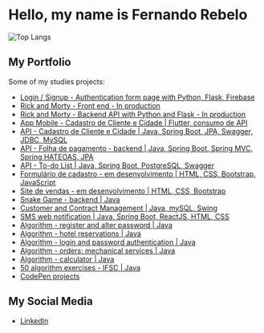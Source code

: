 # Hello, my name is Fernando Rebelo

![Top Langs](https://github-readme-stats.vercel.app/api/top-langs/?username=fernandorebelo&layout=compact)

## My Portfolio

Some of my studies projects:

- [Login / Signup - Authentication form page with Python, Flask, Firebase](https://github.com/fernandorebelo/form-login-firebase)
- [Rick and Morty - Front end - In production](https://github.com/fernandorebelo/rickandmorty-frontend)
- [Rick and Morty - Backend API with Python and Flask - In production](https://github.com/fernandorebelo/rickandmorty-backend)
- [App Mobile - Cadastro de Cliente e Cidade | Flutter, consumo de API](https://github.com/fernandorebelo/app-cadastro-cliente-flutter)
- [API - Cadastro de Cliente e Cidade | Java, Spring Boot, JPA, Swagger, JDBC, MySQL](https://github.com/fernandorebelo/api-devti-persistencia)
- [API - Folha de pagamento - backend | Java, Spring Boot, Spring MVC, Spring HATEOAS, JPA](https://github.com/fernandorebelo/folha-de-pagamento-rest)
- [API - To-do List | Java, Spring Boot, PostgreSQL, Swagger](https://github.com/fernandorebelo/to-do-list-java)
- [Formulário de cadastro - em desenvolvimento | HTML, CSS, Bootstrap, JavaScript](https://github.com/fernandorebelo/formulario-banco-de-talentos)
- [Site de vendas - em desenvolvimento | HTML, CSS, Bootstrap](https://github.com/fernandorebelo/site-vendas-gen)
- [Snake Game - backend | Java](https://github.com/fernandorebelo/snake-game-java)
- [Customer and Contract Management | Java, mySQL, Swing](https://github.com/fernandorebelo/ccm-customer-contract-management)
- [SMS web notification | Java, Spring Boot, ReactJS, HTML, CSS](https://github.com/fernandorebelo/dsmeta)
- [Algorithm - register and alter password | Java](https://github.com/fernandorebelo/cadatrar-alterar-senha-java)
- [Algorithm - hotel reservations | Java](https://github.com/fernandorebelo/sistema-cadastro-hotel-oop-java)
- [Algorithm - login and password authentication | Java](https://github.com/fernandorebelo/autenticacao-login-senha-java)
- [Algorithm - orders: mechanical services | Java](https://github.com/fernandorebelo/cadastro-ordem-servico-oop)
- [Algorithm - calculator | Java](https://github.com/fernandorebelo/calculadora-oop)
- [50 algorithm exercises - IFSC | Java](https://github.com/fernandorebelo/exercicios-50-ifsc-java)
- [CodePen projects](https://codepen.io/collection/kNeZPM)

## My Social Media

- [LinkedIn](https://www.linkedin.com/in/fernandorebelodev/)
<!---
fernandorebelo/fernandorebelo is a ✨ special ✨ repository because its `README.md` (this file) appears on your GitHub profile.
You can click the Preview link to take a look at your changes.
--->
